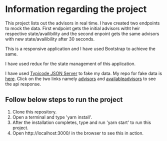 # Information regarding the project

This project lists out the advisors in real time. I have created two endpoints to mock the data. First endpoint gets the initial advisors witht heir respective state/availibility and the second enpoint gets the same advisors with new state/availibility after 30 seconds.

This is a responsive application and I have used Bootstrap to achieve the same.

I have used redux for the state management of this application.

I have used [Typicode JSON Server](https://my-json-server.typicode.com/) to fake my data. My repo for fake data is [here](https://my-json-server.typicode.com/mukulmkd/fakedata). Click on the two links namely [advisors](https://my-json-server.typicode.com/mukulmkd/fakedata/advisors) and [availableadvisors](https://my-json-server.typicode.com/mukulmkd/fakedata/availableadvisors) to see the api response.

## Follow below steps to run the project

1. Clone this repository.
2. Open a terminal and type 'yarn install'.
3. After the installation completes, type and run 'yarn start' to run this project.
4. Open http://localhost:3000/ in the browser to see this in action.


